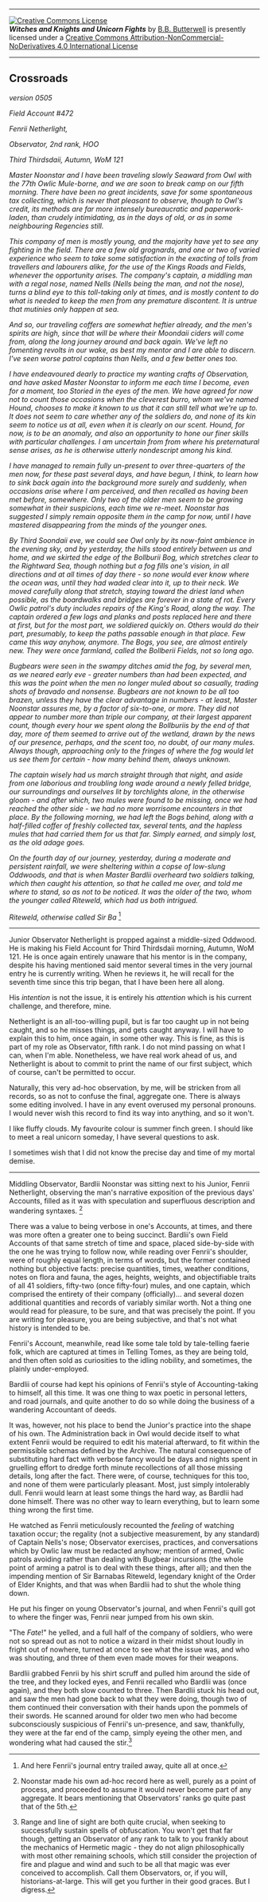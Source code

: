 <p><hr/><a rel="license" href="http://creativecommons.org/licenses/by-nc-nd/4.0/"><img alt="Creative Commons License" style="border-width:0" src="https://i.creativecommons.org/l/by-nc-nd/4.0/88x31.png" /></a><br /><span xmlns:dct="http://purl.org/dc/terms/" href="http://purl.org/dc/dcmitype/Text" property="dct:title" rel="dct:type"><b><i>Witches and Knights and Unicorn Fights</i></b></span> by <a xmlns:cc="http://creativecommons.org/ns#" href="https://github.com/bbbutterwell/book" property="cc:attributionName" rel="cc:attributionURL">B.B. Butterwell</a> is presently licensed under a <a rel="license" href="http://creativecommons.org/licenses/by-nc-nd/4.0/">Creative Commons Attribution-NonCommercial-NoDerivatives 4.0 International License</a><hr/></p>

## Crossroads

*version 0505*

*Field Account #472*

*Fenrii Netherlight,*

*Observator, 2nd rank, HOO*

*Third Thirdsdaii, Autumn, WoM 121*

*Master Noonstar and I have been traveling slowly Seaward from Owl with the 77th Owlic Mule-borne, and we are soon to break camp on our fifth morning. There have been no great incidents, save for some spontaneous tax collecting, which is never that pleasant to observe, though to Owl's credit, its methods are far more intensely bureaucratic and paperwork-laden, than crudely intimidating, as in the days of old, or as in some neighbouring Regencies still.*

*This company of men is mostly young, and the majority have yet to see any fighting in the field. There are a few old grognards, and one or two of varied experience who seem to take some satisfaction in the exacting of tolls from travellers and labourers alike, for the use of the Kings Roads and Fields, whenever the opportunity arises. The company's captain, a middling man with a regal nose, named Nells (Nells being the man, and not the nose), turns a blind eye to this toll-taking only at times, and is mostly content to do what is needed to keep the men from any premature discontent. It is untrue that mutinies only happen at sea.* 

*And so, our traveling coffers are somewhat heftier already, and the men's spirits are high, since that will be where their Moondaii ciders will come from, along the long journey around and back again. We've left no fomenting revolts in our wake, as best my mentor and I are able to discern. I've seen worse patrol captains than Nells, and a few better ones too.*

*I have endeavoured dearly to practice my wanting crafts of Observation, and have asked Master Noonstar to inform me each time I become, even for a moment, too Storied in the eyes of the men. We have agreed for now not to count those occasions when the cleverest burro, whom we've named Hound, chooses to make it known to us that it can still tell what we're up to. It does not seem to care whether any of the soldiers do, and none of its kin seem to notice us at all, even when it is clearly on our scent. Hound, for now, is to be an anomaly, and also an opportunity to hone our finer skills with particular challenges. I am uncertain from from where his preternatural sense arises, as he is otherwise utterly nondescript among his kind.*

*I have managed to remain fully un-present to over three-quarters of the men now, for these past several days, and have begun, I think, to learn how to sink back again into the background more surely and suddenly, when occasions arise where I am perceived, and then recalled as having been met before, somewhere. Only two of the older men seem to be growing somewhat in their suspicions, each time we re-meet. Noonstar has suggested I simply remain opposite them in the camp for now, until I have mastered disappearing from the minds of the younger ones.*

*By Third Soondaii eve, we could see Owl only by its now-faint ambience in the evening sky, and by yesterday, the hills stood entirely between us and home, and we skirted the edge of the Bollburii Bog, which stretches clear to the Rightward Sea, though nothing but a fog fills one's vision, in all directions and at all times of day there - so none would ever know where the ocean was, until they had waded clear into it, up to their neck. We moved carefully along that stretch, staying toward the driest land when possible, as the boardwalks and bridges are forever in a state of rot. Every Owlic patrol's duty includes repairs of the King's Road, along the way. The captain ordered a few logs and planks and posts replaced here and there at first, but for the most part, we soldiered quickly on. Others would do their part, presumably, to keep the paths passable enough in that place. Few came this way anyhow, anymore. The Bogs, you see, are almost entirely new. They were once farmland, called the Bollberii Fields, not so long ago.*

*Bugbears were seen in the swampy ditches amid the fog, by several men, as we neared early eve - greater numbers than had been expected, and this was the point when the men no longer muled about so casually, trading shots of bravado and nonsense. Bugbears are not known to be all too brazen, unless they have the clear advantage in numbers - at least, Master Noonstar assures me, by a factor of six-to-one, or more. They did not appear to number more than triple our company, at their largest apparent count, though every hour we spent along the Bollburiis by the end of that day, more of them seemed to arrive out of the wetland, drawn by the news of our presence, perhaps, and the scent too, no doubt, of our many mules. Always though, approaching only to the fringes of where the fog would let us see them for certain - how many behind them, always unknown.*

*The captain wisely had us march straight through that night, and aside from one laborious and troubling long wade around a newly felled bridge, our surroundings and ourselves lit by torchlights alone, in the otherwise gloom - and after which, two mules were found to be missing, once we had reached the other side - we had no more worrisome encounters in that place. By the following morning, we had left the Bogs behind, along with a half-filled coffer of freshly collected tax, several tents, and the hapless mules that had carried them for us that far. Simply earned, and simply lost, as the old adage goes.*

*On the fourth day of our journey, yesterday, during a moderate and persistent rainfall, we were sheltering within a copse of low-slung Oddwoods, and that is when Master Bardlii overheard two soldiers talking, which then caught his attention, so that he called me over, and told me where to stand, so as not to be noticed. It was the older of the two, whom the younger called Riteweld, which had us both intrigued.*

*Riteweld, otherwise called Sir Ba* [^interrupted]

---

Junior Observator Netherlight is propped against a middle-sized Oddwood. He is making his Field Account for Third Thirdsdaii morning, Autumn, WoM 121. He is once again entirely unaware that his mentor is in the company, despite his having mentioned said mentor several times in the very journal entry he is currently writing. When he reviews it, he will recall for the seventh time since this trip began, that I have been here all along.

His *intention* is not the issue, it is entirely his *attention* which is his current challenge, and therefore, mine.

Netherlight is an all-too-willing pupil, but is far too caught up in not being caught, and so he misses things, and gets caught anyway. I will have to explain this to him, once again, in some other way. This is fine, as this is part of my role as Observator, fifth rank. I do not mind passing on what I can, when I'm able. Nonetheless, we have real work ahead of us, and Netherlight is about to commit to print the name of our first subject, which of course, can't be permitted to occur.

Naturally, this very ad-hoc observation, by me, will be stricken from all records, so as not to confuse the final, aggregate one. There is always some editing involved. I have in any event overused my personal pronouns. I would never wish this record to find its way into anything, and so it won't. 

I like fluffy clouds. My favourite colour is summer finch green. I should like to meet a real unicorn someday, I have several questions to ask. 

I sometimes wish that I did not know the precise day and time of my mortal demise.

---

Middling Observator, Bardlii Noonstar was sitting next to his Junior, Fenrii Netherlight, observing the man's narrative exposition of the previous days' Accounts, filled as it was with speculation and superfluous description and wandering syntaxes. [^offRecord]

There was a value to being verbose in one's Accounts, at times, and there was more often a greater one to being succinct. Bardlii's own Field Accounts of that same stretch of time and space, placed side-by-side with the one he was trying to follow now, while reading over Fenrii's shoulder, were of roughly equal length, in terms of words, but the former contained nothing but objective facts: precise quantities, times, weather conditions, notes on flora and fauna, the ages, heights, weights, and objectifiable traits of all 41 soldiers, fifty-two (once fifty-four) mules, and one captain, which comprised the entirety of their company (officially)... and several dozen additional quantities and records of variably similar worth. Not a thing one would read for pleasure, to be sure, and that was precisely the point. If you are writing for pleasure, you are being subjective, and that's not what history is intended to be.

Fenrii's Account, meanwhile, read like some tale told by tale-telling faerie folk, which are captured at times in Telling Tomes, as they are being told, and then often sold as curiosities to the idling nobility, and sometimes, the plainly under-employed.

Bardlii of course had kept his opinions of Fenrii's style of Accounting-taking to himself, all this time. It was one thing to wax poetic in personal letters, and road journals, and quite another to do so while doing the business of a wandering Accountant of deeds. 

It was, however, not his place to bend the Junior's practice into the shape of his own. The Administration back in Owl would decide itself to what extent Fenrii would be required to edit his material afterward, to fit within the permissible schemas defined by the Archive. The natural consequence of substituting hard fact with verbose fancy would be days and nights spent in gruelling effort to dredge forth minute recollections of all those missing details, long after the fact. There were, of course, techniques for this too, and none of them were particularly pleasant. Most, just simply intolerably dull. Fenrii would learn at least some things the hard way, as Bardlii had done himself. There was no other way to learn everything, but to learn some thing wrong the first time.

He watched as Fenrii meticulously recounted the *feeling* of watching taxation occur; the regality (not a subjective measurement, by any standard) of Captain Nells's nose; Observator exercises, practices, and conversations which by Owlic law must be redacted anyhow; mention of armed, Owlic patrols avoiding rather than dealing with Bugbear incursions (the whole point of arming a patrol is to deal with these things, after all); and then the impending mention of Sir Barnabas Riteweld, legendary knight of the Order of Elder Knights, and that was when Bardlii had to shut the whole thing down.

He put his finger on young Observator's journal, and when Fenrii's quill got to where the finger was, Fenrii near jumped from his own skin.

"The *Fate*!" he yelled, and a full half of the company of soldiers, who were not so spread out as not to notice a wizard in their midst shout loudly in fright out of nowhere, turned at once to see what the issue was, and who was shouting, and three of them even made moves for their weapons.

Bardlii grabbed Fenrii by his shirt scruff and pulled him around the side of the tree, and they locked eyes, and Fenrii recalled who Bardlii was (once again), and they both slow counted to three. Then Bardlii stuck his head out, and saw the men had gone back to what they were doing, though two of them continued their conversation with their hands upon the pommels of their swords. He scanned around for older two men who had become subconsciously suspicious of Fenrii's un-presence, and saw, thankfully, they were at the far end of the camp, simply eyeing the other men, and wondering what had caused the stir.[^rangeAndLOS]

[^interrupted]: And here Fenrii's journal entry trailed away, quite all at once.

[^offRecord]: Noonstar made his own ad-hoc record here as well, purely as a point of process, and proceeded to assume it would never become part of any aggregate. It bears mentioning that Observators' ranks go quite past that of the 5th.

[^rangeAndLOS]: Range and line of sight are both quite crucial, when seeking to successfully sustain spells of obfuscation. You won't get that far though, getting an Observator of any rank to talk to you frankly about the mechanics of Hermetic magic - they do not align philosophically with most other remaining schools, which still consider the projection of fire and plague and wind and such to be all that magic was ever conceived to accomplish. Call them Observators, or, if you will, historians-at-large. This will get you further in their good graces. But I digress. 
